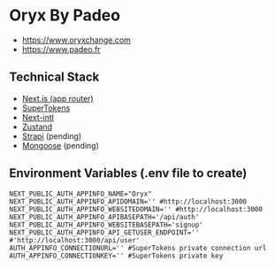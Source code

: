 # Oryx By Padeo

* <https://www.oryxchange.com>
* <https://www.padeo.fr>

## Technical Stack

* [Next.js (app router)](https://nextjs.org/)
* [SuperTokens](https://github.com/supertokens)
* [Next-intl](https://next-intl-docs.vercel.app/)
* [Zustand](https://github.com/pmndrs/zustand)
* [Strapi](https://strapi.io/) (pending)
* [Mongoose](https://mongoosejs.com/) (pending)


## Environment Variables (.env file to create)

```
NEXT_PUBLIC_AUTH_APPINFO_NAME="Oryx"
NEXT_PUBLIC_AUTH_APPINFO_APIDOMAIN='' #http://localhost:3000
NEXT_PUBLIC_AUTH_APPINFO_WEBSITEDOMAIN='' #http://localhost:3000
NEXT_PUBLIC_AUTH_APPINFO_APIBASEPATH='/api/auth'  
NEXT_PUBLIC_AUTH_APPINFO_WEBSITEBASEPATH='signup'  
NEXT_PUBLIC_AUTH_APPINFO_API_GETUSER_ENDPOINT='' #'http://localhost:3000/api/user'  
AUTH_APPINFO_CONNECTIONURL='' #SuperTokens private connection url  
AUTH_APPINFO_CONNECTIONKEY='' #SuperTokens private key
```